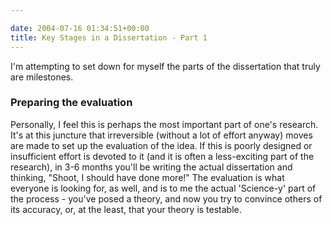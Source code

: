 ```yaml
---

date: 2004-07-16 01:34:51+00:00
title: Key Stages in a Dissertation - Part 1
---
```


I'm attempting to set down for myself the parts of the dissertation that truly are milestones.



### Preparing the evaluation


Personally, I feel this is perhaps the most important part of one's research.  It's at this juncture that irreversible (without a lot of effort anyway) moves are made to set up the evaluation of the idea.  If this is poorly designed or insufficient effort is devoted to it (and it is often a less-exciting part of the research), in 3-6 months you'll be writing the actual dissertation and thinking, 	"Shoot, I should have done more!"  The evaluation is what everyone is looking for, as well, and is to me the actual 'Science-y' part of the process - you've posed a theory, and now you try to convince others of its accuracy, or, at the least, that your theory is testable.
